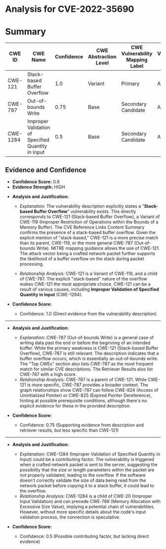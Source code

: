 # Analysis for CVE-2022-35690

# Summary
| CWE ID | CWE Name | Confidence | CWE Abstraction Level | CWE Vulnerability Mapping Label | CWE-Vulnerability Mapping Notes |
|---|---|---|---|---|---|
| CWE-121 | Stack-based Buffer Overflow | 1.0 | Variant | Primary | Allowed |
| CWE-787 | Out-of-bounds Write | 0.75 | Base | Secondary Candidate | Allowed |
| CWE-1284 | Improper Validation of Specified Quantity in Input | 0.5 | Base | Secondary Candidate | Allowed |

## Evidence and Confidence

*   **Confidence Score:** 0.9
*   **Evidence Strength:** HIGH

- **Analysis and Justification:**  
  - *Explanation:* The vulnerability description explicitly states a "**Stack-based Buffer Overflow**" vulnerability exists. This directly corresponds to CWE-121 (Stack-based Buffer Overflow), a Variant of CWE-119 (Improper Restriction of Operations within the Bounds of a Memory Buffer). The CVE Reference Links Content Summary confirms the presence of a stack-based buffer overflow. Given the explicit mention of "stack-based," CWE-121 is a more precise match than its parent, CWE-119, or the more general CWE-787 (Out-of-bounds Write). MITRE mapping guidance allows the use of CWE-121. The attack vector being a crafted network packet further supports the likelihood of a buffer overflow on the stack during packet processing.
  
  - *Relationship Analysis:* CWE-121 is a Variant of CWE-119, and a child of CWE-787. The explicit "stack-based" nature of the overflow makes CWE-121 the most appropriate choice. CWE-121 can be a result of various causes, including **Improper Validation of Specified Quantity in Input** (CWE-1284).

- **Confidence Score:**
  - Confidence: 1.0 (Direct evidence from the vulnerability description)

---

- **Analysis and Justification:**
  - *Explanation:* CWE-787 (Out-of-bounds Write) is a general case of writing data past the end or before the beginning of an intended buffer. While the primary weakness is CWE-121 (Stack-based Buffer Overflow), CWE-787 is still relevant. The description indicates that a buffer overflow occurs, which is essentially an out-of-bounds write. The "Top CWEs" section also lists CWE-787 as the most frequent match for similar CVE descriptions. The Retriever Results also list CWE-787 with a high score.
  - *Relationship Analysis:* CWE-787 is a parent of CWE-121. While CWE-121 is more specific, CWE-787 provides a broader context. The graph relationships show CWE-787 can follow CWE-824 (Access of Uninitialized Pointer) or CWE-825 (Expired Pointer Dereference), hinting at possible prerequisite conditions, although there's no explicit evidence for these in the provided description.

- **Confidence Score:**
  - Confidence: 0.75 (Supporting evidence from description and retriever results, but less specific than CWE-121)

---

- **Analysis and Justification:**
  - *Explanation:* CWE-1284 (Improper Validation of Specified Quantity in Input) could be a contributing factor. The vulnerability is triggered when a crafted network packet is sent to the server, suggesting the possibility that the size or length parameters within the packet are not properly validated, leading to the overflow. If the software doesn't correctly validate the size of data being read from the network packet before copying it to a stack buffer, it could lead to the overflow.
  - *Relationship Analysis:* CWE-1284 is a child of CWE-20 (Improper Input Validation) and can precede CWE-789 (Memory Allocation with Excessive Size Value), implying a potential chain of vulnerabilities. However, without more specific details about the code's input validation process, the connection is speculative.

- **Confidence Score:**
  - Confidence: 0.5 (Possible contributing factor, but lacking direct evidence)